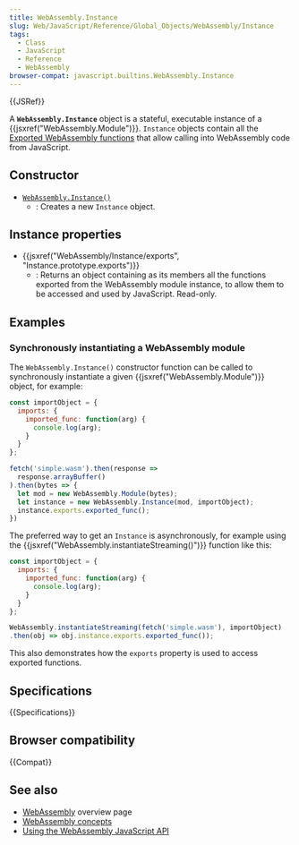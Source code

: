 ```yaml
---
title: WebAssembly.Instance
slug: Web/JavaScript/Reference/Global_Objects/WebAssembly/Instance
tags:
  - Class
  - JavaScript
  - Reference
  - WebAssembly
browser-compat: javascript.builtins.WebAssembly.Instance
---
```

{{JSRef}}

A **`WebAssembly.Instance`** object is a stateful, executable instance of a
{{jsxref("WebAssembly.Module")}}. `Instance` objects contain all the
[Exported WebAssembly functions](/en-US/docs/WebAssembly/Exported_functions)
that allow calling into WebAssembly code from JavaScript.

## Constructor

*   [`WebAssembly.Instance()`](/en-US/docs/Web/JavaScript/Reference/Global_Objects/WebAssembly/Instance/Instance)
    *   : Creates a new `Instance` object.

## Instance properties

*   {{jsxref("WebAssembly/Instance/exports", "Instance.prototype.exports")}}
    *   : Returns an object containing as its members all the functions exported
        from the WebAssembly module instance, to allow them to be accessed and used
        by JavaScript. Read-only.

## Examples

### Synchronously instantiating a WebAssembly module

The `WebAssembly.Instance()` constructor function can be called to synchronously
instantiate a given {{jsxref("WebAssembly.Module")}} object, for
example:

```js
const importObject = {
  imports: {
    imported_func: function(arg) {
      console.log(arg);
    }
  }
};

fetch('simple.wasm').then(response =>
  response.arrayBuffer()
).then(bytes => {
  let mod = new WebAssembly.Module(bytes);
  let instance = new WebAssembly.Instance(mod, importObject);
  instance.exports.exported_func();
})
```

The preferred way to get an `Instance` is asynchronously, for example using the
{{jsxref("WebAssembly.instantiateStreaming()")}} function like
this:

```js
const importObject = {
  imports: {
    imported_func: function(arg) {
      console.log(arg);
    }
  }
};

WebAssembly.instantiateStreaming(fetch('simple.wasm'), importObject)
.then(obj => obj.instance.exports.exported_func());
```

This also demonstrates how the `exports` property is used to access exported
functions.

## Specifications

{{Specifications}}

## Browser compatibility

{{Compat}}

## See also

*   [WebAssembly](/en-US/docs/WebAssembly) overview page
*   [WebAssembly concepts](/en-US/docs/WebAssembly/Concepts)
*   [Using the WebAssembly JavaScript API](/en-US/docs/WebAssembly/Using_the_JavaScript_API)
